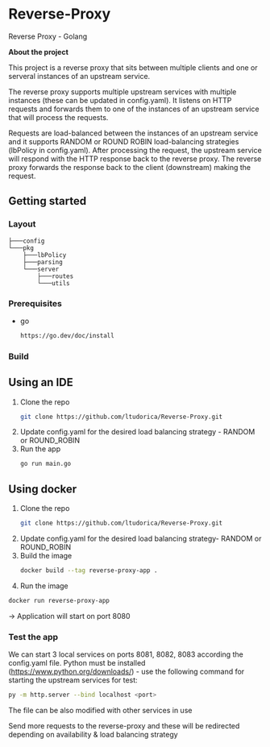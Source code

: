 # Reverse-Proxy
Reverse Proxy - Golang

**About the project**

This project is a reverse proxy that sits between multiple clients and one or serveral instances of an upstream service.

The reverse proxy supports multiple upstream services with multiple instances (these can be updated in config.yaml). It listens on HTTP requests and forwards them to one of the instances of an upstream service that will process the requests.

Requests are load-balanced between the instances of an upstream service and it supports RANDOM or ROUND ROBIN load-balancing strategies (lbPolicy in config.yaml). After processing the request, the upstream service will respond with the HTTP response back to the reverse proxy. The reverse proxy forwards the response back to the client (downstream) making the request.

## Getting started

### Layout
```tree
├───config
└───pkg
    ├───lbPolicy
    ├───parsing
    └───server
        ├───routes
        └───utils
```

### Prerequisites
* go
  ```sh
  https://go.dev/doc/install
  ```
### Build
## Using an IDE
1. Clone the repo
   ```sh
   git clone https://github.com/ltudorica/Reverse-Proxy.git 
   ```
2. Update config.yaml for the desired load balancing strategy - RANDOM or ROUND_ROBIN
3. Run the app
   ```sh
   go run main.go
   ```
   
## Using docker
1. Clone the repo
   ```sh
   git clone https://github.com/ltudorica/Reverse-Proxy.git 
   ```
2. Update config.yaml for the desired load balancing strategy- RANDOM or ROUND_ROBIN
3. Build the image
   ```sh
   docker build --tag reverse-proxy-app .
   ```
4. Run the image
```sh
docker run reverse-proxy-app
```
-> Application will start on port 8080

### Test the app
We can start 3 local services on ports 8081, 8082, 8083 according the config.yaml file. 
Python must be installed (https://www.python.org/downloads/) - use the following command for starting the upstream services for test:
```sh
py -m http.server --bind localhost <port>  
```

The file can be also modified with other services in use

Send more requests to the reverse-proxy and these will be redirected depending on availability & load balancing strategy

